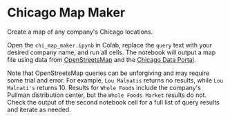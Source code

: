 # Chicago Map Maker

Create a map of any company's Chicago locations.

Open the `chi_map_maker.ipynb` in Colab, replace the `query` text with your desired company name, and run all cells. The notebook will output a map file using data from [OpenStreetsMap](https://wiki.openstreetmap.org/wiki/Nominatim) and the [Chicago Data Portal](https://data.cityofchicago.org/). 

Note that OpenStreetsMap queries can be unforgiving and may require some trial and error. For example, `Lou Malnatis` returns no results, while `Lou Malnati's` returns 10. Results for `Whole Foods` include the company's Pullman distribution center, but the `Whole Foods Market` results do not. Check the output of the second notebook cell for a full list of query results and iterate as needed.